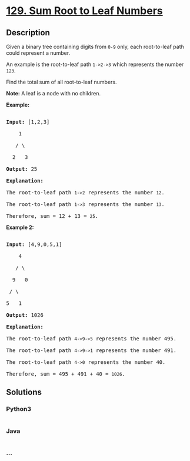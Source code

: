 # [129. Sum Root to Leaf Numbers](https://leetcode.com/problems/sum-root-to-leaf-numbers)

## Description
<p>Given a binary tree containing digits from <code>0-9</code> only, each root-to-leaf path could represent a number.</p>



<p>An example is the root-to-leaf path <code>1-&gt;2-&gt;3</code> which represents the number <code>123</code>.</p>



<p>Find the total sum of all root-to-leaf numbers.</p>



<p><strong>Note:</strong>&nbsp;A leaf is a node with no children.</p>



<p><strong>Example:</strong></p>



<pre>

<strong>Input:</strong> [1,2,3]

    1

   / \

  2   3

<strong>Output:</strong> 25

<strong>Explanation:</strong>

The root-to-leaf path <code>1-&gt;2</code> represents the number <code>12</code>.

The root-to-leaf path <code>1-&gt;3</code> represents the number <code>13</code>.

Therefore, sum = 12 + 13 = <code>25</code>.</pre>



<p><strong>Example 2:</strong></p>



<pre>

<strong>Input:</strong> [4,9,0,5,1]

    4

   / \

  9   0

&nbsp;/ \

5   1

<strong>Output:</strong> 1026

<strong>Explanation:</strong>

The root-to-leaf path <code>4-&gt;9-&gt;5</code> represents the number 495.

The root-to-leaf path <code>4-&gt;9-&gt;1</code> represents the number 491.

The root-to-leaf path <code>4-&gt;0</code> represents the number 40.

Therefore, sum = 495 + 491 + 40 = <code>1026</code>.</pre>




## Solutions


<!-- tabs:start -->

### **Python3**

```python

```

### **Java**

```java

```

### **...**
```

```

<!-- tabs:end -->